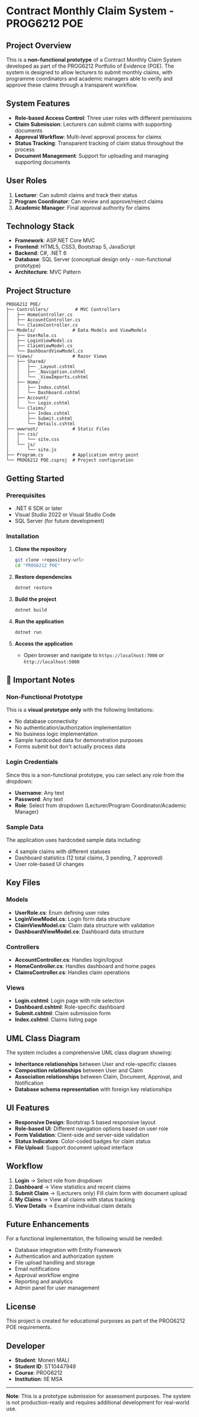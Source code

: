 # Contract Monthly Claim System - PROG6212 POE

##  Project Overview

This is a **non-functional prototype** of a Contract Monthly Claim System developed as part of the PROG6212 Portfolio of Evidence (POE). The system is designed to allow lecturers to submit monthly claims, with programme coordinators and academic managers able to verify and approve these claims through a transparent workflow.

##  System Features

- **Role-based Access Control**: Three user roles with different permissions
- **Claim Submission**: Lecturers can submit claims with supporting documents
- **Approval Workflow**: Multi-level approval process for claims
- **Status Tracking**: Transparent tracking of claim status throughout the process
- **Document Management**: Support for uploading and managing supporting documents

##  User Roles

1. **Lecturer**: Can submit claims and track their status
2. **Program Coordinator**: Can review and approve/reject claims
3. **Academic Manager**: Final approval authority for claims

##  Technology Stack

- **Framework**: ASP.NET Core MVC
- **Frontend**: HTML5, CSS3, Bootstrap 5, JavaScript
- **Backend**: C#, .NET 6
- **Database**: SQL Server (conceptual design only - non-functional prototype)
- **Architecture**: MVC Pattern

##  Project Structure

```
PROG6212 POE/
├── Controllers/          # MVC Controllers
│   ├── HomeController.cs
│   ├── AccountController.cs
│   └── ClaimsController.cs
├── Models/              # Data Models and ViewModels
│   ├── UserRole.cs
│   ├── LoginViewModel.cs
│   ├── ClaimViewModel.cs
│   └── DashboardViewModel.cs
├── Views/               # Razor Views
│   ├── Shared/
│   │   ├── _Layout.cshtml
│   │   ├── _Navigation.cshtml
│   │   └── _ViewImports.cshtml
│   ├── Home/
│   │   ├── Index.cshtml
│   │   └── Dashboard.cshtml
│   ├── Account/
│   │   └── Login.cshtml
│   └── Claims/
│       ├── Index.cshtml
│       ├── Submit.cshtml
│       └── Details.cshtml
├── wwwroot/             # Static Files
│   ├── css/
│   │   └── site.css
│   └── js/
│       └── site.js
├── Program.cs           # Application entry point
└── PROG6212 POE.csproj  # Project configuration
```

##  Getting Started

### Prerequisites

- .NET 6 SDK or later
- Visual Studio 2022 or Visual Studio Code
- SQL Server (for future development)

### Installation

1. **Clone the repository**
   ```bash
   git clone <repository-url>
   cd "PROG6212 POE"
   ```

2. **Restore dependencies**
   ```bash
   dotnet restore
   ```

3. **Build the project**
   ```bash
   dotnet build
   ```

4. **Run the application**
   ```bash
   dotnet run
   ```

5. **Access the application**
   - Open browser and navigate to `https://localhost:7000` or `http://localhost:5000`

## 🔧 Important Notes

###  Non-Functional Prototype
This is a **visual prototype only** with the following limitations:
- No database connectivity
- No authentication/authorization implementation
- No business logic implementation
- Sample hardcoded data for demonstration purposes
- Forms submit but don't actually process data

###  Login Credentials
Since this is a non-functional prototype, you can select any role from the dropdown:
- **Username**: Any text
- **Password**: Any text
- **Role**: Select from dropdown (Lecturer/Program Coordinator/Academic Manager)

###  Sample Data
The application uses hardcoded sample data including:
- 4 sample claims with different statuses
- Dashboard statistics (12 total claims, 3 pending, 7 approved)
- User role-based UI changes

##  Key Files

### Models
- **UserRole.cs**: Enum defining user roles
- **LoginViewModel.cs**: Login form data structure
- **ClaimViewModel.cs**: Claim data structure with validation
- **DashboardViewModel.cs**: Dashboard data structure

### Controllers
- **AccountController.cs**: Handles login/logout
- **HomeController.cs**: Handles dashboard and home pages
- **ClaimsController.cs**: Handles claim operations

### Views
- **Login.cshtml**: Login page with role selection
- **Dashboard.cshtml**: Role-specific dashboard
- **Submit.cshtml**: Claim submission form
- **Index.cshtml**: Claims listing page

##  UML Class Diagram

The system includes a comprehensive UML class diagram showing:
- **Inheritance relationships** between User and role-specific classes
- **Composition relationships** between User and Claim
- **Association relationships** between Claim, Document, Approval, and Notification
- **Database schema representation** with foreign key relationships

##  UI Features

- **Responsive Design**: Bootstrap 5 based responsive layout
- **Role-based UI**: Different navigation options based on user role
- **Form Validation**: Client-side and server-side validation
- **Status Indicators**: Color-coded badges for claim status
- **File Upload**: Support document upload interface

##  Workflow

1. **Login** → Select role from dropdown
2. **Dashboard** → View statistics and recent claims
3. **Submit Claim** → (Lecturers only) Fill claim form with document upload
4. **My Claims** → View all claims with status tracking
5. **View Details** → Examine individual claim details

##  Future Enhancements

For a functional implementation, the following would be needed:
- Database integration with Entity Framework
- Authentication and authorization system
- File upload handling and storage
- Email notifications
- Approval workflow engine
- Reporting and analytics
- Admin panel for user management

##  License

This project is created for educational purposes as part of the PROG6212 POE requirements.

##  Developer

- **Student**: Moneri MALI
- **Student ID**: ST10447949
- **Course**: PROG6212
- **Institution**: IIE MSA

---

**Note**: This is a prototype submission for assessment purposes. The system is not production-ready and requires additional development for real-world use.
